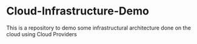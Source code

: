 # Cloud-Infrastructure-Demo
This is a repository to demo some infrastructural architecture done on the cloud using Cloud Providers
